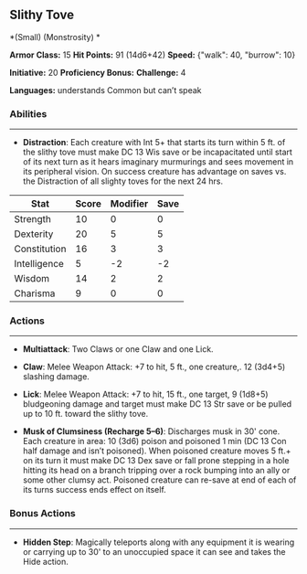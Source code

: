 ## Slithy Tove
*(Small) (Monstrosity) *

**Armor Class:** 15
**Hit Points:** 91 (14d6+42)
**Speed:** {"walk": 40, "burrow": 10}

**Initiative:** 20
**Proficiency Bonus:**
**Challenge:** 4

**Languages:** understands Common but can’t speak

### Abilities
 --- 
- **Distraction**: Each creature with Int 5+ that starts its turn within 5 ft. of the slithy tove must make DC 13 Wis save or be incapacitated until start of its next turn as it hears imaginary murmurings and sees movement in its peripheral vision. On success creature has advantage on saves vs. the Distraction of all slighty toves for the next 24 hrs.



| Stat | Score | Modifier | Save |
| ---- | ---- | ---- | ---- |
| Strength | 10 | 0 | 0 |
| Dexterity | 20 | 5 | 5 |
| Constitution | 16 | 3 | 3 |
| Intelligence | 5 | -2 | -2 |
| Wisdom | 14 | 2 | 2 |
| Charisma | 9 | 0 | 0 |

### Actions
 --- 
- **Multiattack**: Two Claws or one Claw and one Lick.

- **Claw**: Melee Weapon Attack: +7 to hit, 5 ft., one creature,. 12 (3d4+5) slashing damage.

- **Lick**: Melee Weapon Attack: +7 to hit, 15 ft., one target, 9 (1d8+5) bludgeoning damage and target must make DC 13 Str save or be pulled up to 10 ft. toward the slithy tove.

- **Musk of Clumsiness (Recharge 5–6)**: Discharges musk in 30' cone. Each creature in area: 10 (3d6) poison and poisoned 1 min (DC 13 Con half damage and isn’t poisoned). When poisoned creature moves 5 ft.+ on its turn it must make DC 13 Dex save or fall prone stepping in a hole hitting its head on a branch tripping over a rock bumping into an ally or some other clumsy act. Poisoned creature can re-save at end of each of its turns success ends effect on itself.

### Bonus Actions
 --- 
- **Hidden Step**: Magically teleports along with any equipment it is wearing or carrying up to 30' to an unoccupied space it can see and takes the Hide action.

